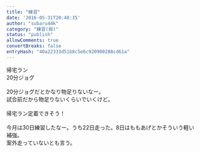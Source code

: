 ```yaml
---
title: "練習"
date: '2016-05-31T20:48:35'
author: "subaru44k"
category: "練習(弱)"
status: "publish"
allowComments: true
convertBreaks: false
entryHash: "40a22333d51b8c5e6c920900288cd61a"
---
```

帰宅ラン<br>
20分ジョグ<br>
<br>
20分ジョグだとかなり物足りないなー。<br>
試合前だから物足りないくらいでいくけど。<br>
<br>
帰宅ラン定着できそう！<br>
<br>
今月は30日練習したなー。うち22日走った。8日はももあげとかそういう軽い補強。<br>
案外走っていないとも言う。
